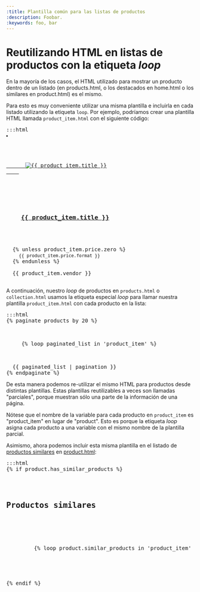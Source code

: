 ```yaml
---
:title: Plantilla común para las listas de productos
:description: Foobar.
:keywords: foo, bar
---
```


# Reutilizando HTML en listas de productos con la etiqueta *loop*

En la mayoría de los casos, el HTML utilizado para mostrar un producto dentro de un listado (en products.html, o los destacados en home.html o los similares en product.html) es el mismo.

Para esto es muy conveniente utilizar una misma plantilla e incluirla en cada listado utilizando la etiqueta `loop`. Por ejemplo, podríamos crear una plantilla HTML llamada `product_item.html` con el siguiente código:

<pre>:::html
<li class="item-{{ product_item_counter }} clearfix">

  <div class="image-centerer">
    <a href="{{ product_item.url }}" class="product-image">
      <img src="{{ product_item.first_image.small }}" alt="{{ product_item.title }}" />
    </a>
  </div>

  <h3 class="product-model">
    <a href="{{ product_item.url }}">{{ product_item.title }}</a>
  </h3>

  {% unless product_item.price.zero %}
    <small class="product-price">{{ product_item.price.format }}</small>
  {% endunless %}

  <span class="product-vendor">{{ product_item.vendor }}</span>
</li>
</pre>

A continuación, nuestro *loop* de productos en <code>products.html</code> o <code>collection.html</code> usamos la etiqueta especial *loop* para llamar nuestra plantilla <code>product_item.html</code> con cada producto en la lista:

<pre>:::html
{% paginate products by 20 %}
  <ul class="products clearfix">
  {% loop paginated_list in 'product_item' %}
  </ul>
  {{ paginated_list | pagination }}
{% endpaginate %}
</pre>

De esta manera podemos re-utilizar el mismo HTML para productos desde distintas plantillas. Estas plantillas reutilizables a veces son llamadas "parciales", porque muestran sólo una parte de la información de una página.

Nótese que el nombre de la variable para cada producto en <code>product_item</code> es "product_item" en lugar de "product". Esto es porque la etiqueta *loop* asigna cada producto a una variable con el mismo nombre de la plantilla parcial.

Asimismo, ahora podemos incluir esta misma plantilla en el listado de [productos similares](/es/diseno/plantillas/product/productos-similares) en [product.html](es/diseno/plantillas/product):

<pre>:::html
{% if product.has_similar_products %}
  <div id="similar-products">
    <h2>Productos similares</h2>

    <ul class="products">
      {% loop product.similar_products in 'product_item' %}
    </ul>
  </div>
{% endif %}
</pre>
